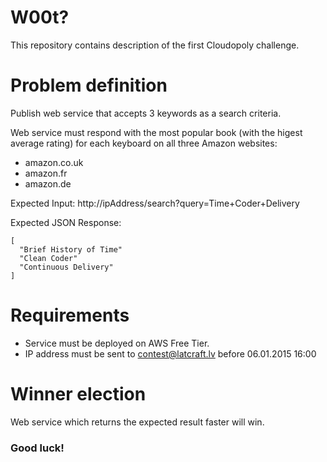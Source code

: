 W00t?
==================
This repository contains description of the first Cloudopoly challenge.

Problem definition
==========
Publish web service that accepts 3 keywords as a search criteria. 

Web service must respond with the most popular book (with the higest average rating) for each keyboard on all three Amazon websites:
* amazon.co.uk
* amazon.fr
* amazon.de

Expected Input: http://ipAddress/search?query=Time+Coder+Delivery

Expected JSON Response:

```
[
  "Brief History of Time"
  "Clean Coder"
  "Continuous Delivery"
]
```

# Requirements
- Service must be deployed on AWS Free Tier.
- IP address must be sent to contest@latcraft.lv before 06.01.2015 16:00

# Winner election

Web service which returns the expected result faster will win.

### Good luck!
